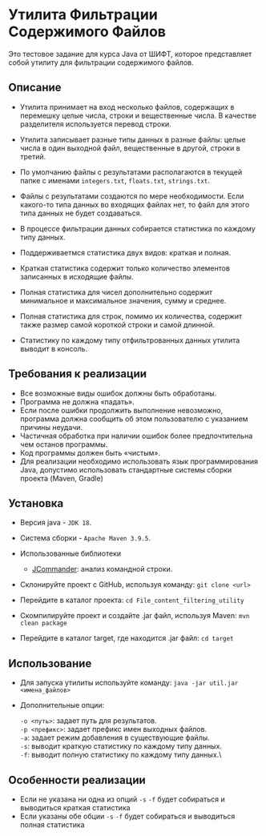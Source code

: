 # Утилита Фильтрации Содержимого Файлов

Это тестовое задание для курса Java от ШИФТ, которое представляет собой утилиту для фильтрации
содержимого файлов.

## Описание

- Утилита принимает на вход несколько файлов, содержащих в перемешку целые числа, строки и
  вещественные числа. В качестве разделителя используется перевод строки.
- Утилита записывает разные типы данных в разные файлы: целые числа в один выходной файл,
  вещественные в другой, строки в третий.
- По умолчанию файлы с результатами располагаются в текущей папке с
  именами `integers.txt`, `floats.txt`, `strings.txt`.
- Файлы с результатами создаются по мере необходимости. Если какого-то типа данных во входящих
  файлах нет, то файл для этого типа данных не будет создаваться.

- В процессе фильтрации данных собирается статистика по каждому типу данных.
- Поддерживаетмся статистика двух видов: краткая и полная.
- Краткая статистика содержит только количество элементов записанных в исходящие файлы.
- Полная статистика для чисел дополнительно содержит минимальное и максимальное значения, сумму и
  среднее.
- Полная статистика для строк, помимо их количества, содержит также размер самой короткой строки и
  самой длинной.
- Статистику по каждому типу отфильтрованных данных утилита выводит в консоль.

## Требования к реализации

- Все возможные виды ошибок должны быть обработаны.
- Программа не должна «падать».
- Если после ошибки продолжить выполнение невозможно, программа должна сообщить об этом пользователю
  с указанием причины неудачи.
- Частичная обработка при наличии ошибок более предпочтительна чем останов программы.
- Код программы должен быть «чистым».
- Для реализации необходимо использовать язык программирования Java, допустимо использовать
  стандартные системы сборки проекта (Maven, Gradle)

## Установка

- Версия java - `JDK 18`.
- Система сборки - `Apache Maven 3.9.5`.
- Использованные библиотеки
    - [JCommander](https://mvnrepository.com/artifact/com.beust/jcommander): анализ командной
      строки.

- Склонируйте проект с GitHub, используя команду: `git clone <url>`
- Перейдите в каталог проекта: `cd File_content_filtering_utility`
- Скомпилируйте проект и создайте .jar файл, используя Maven: `mvn clean package`
- Перейдите в каталог target, где находится .jar файл: `cd target`

## Использование

- Для запуска утилиты используйте команду:
  `java -jar util.jar <имена_файлов>`

- Дополнительные опции:

  `-o <путь>`: задает путь для результатов.\
  `-p <префикс>`: задает префикс имен выходных файлов.\
  `-a`: задает режим добавления в существующие файлы.\
  `-s`: выводит краткую статистику по каждому типу данных.\
  `-f`: выводит полную статистику по каждому типу данных.\

## Особенности реализации

- Если не указана ни одна из опций `-s` `-f` будет собираться и выводиться краткая статистика
- Если указаны обе обции `-s` `-f`  будет собираться и выводиться полная статистика
